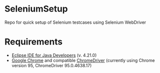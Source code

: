 # SeleniumSetup
Repo for quick setup of Selenium testcases using Selenium WebDriver

# Requirements
- [Eclipse IDE for Java Developers](https://www.eclipse.org/downloads/) (v. 4.21.0)
- [Google Chrome](https://www.google.com/chrome/) and compatible [ChromeDriver](https://chromedriver.chromium.org/downloads) (currently using Chrome version 95, ChromeDriver 95.0.4638.17)